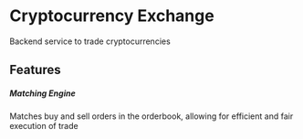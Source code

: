 # Cryptocurrency Exchange
Backend service to trade cryptocurrencies

## Features
##### Matching Engine
Matches buy and sell orders in the orderbook, allowing for efficient and fair execution of trade
